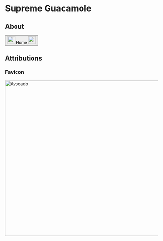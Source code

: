 # Supreme Guacamole

## About ##

<object style = "width: 100%; height: 500px; overflow: auto;" data = "README.html" type="text/html"></object>
<button onclick = "goToHomePage()">
  <img src = "https://upload.wikimedia.org/wikipedia/commons/a/a3/Roundel_of_the_Australian_Army.svg" width = "25">
    Home
  <img src = "https://upload.wikimedia.org/wikipedia/commons/a/a3/Roundel_of_the_Australian_Army.svg" width = "25">
</button>     

## Attributions ##

### Favicon ###

<a title="By Tiia Monto [CC BY-SA 4.0 
 (https://creativecommons.org/licenses/by-sa/4.0
)], from Wikimedia Commons" href="https://commons.wikimedia.org/wiki/File:Avocado.png"><img width="512" alt="Avocado" src="https://upload.wikimedia.org/wikipedia/commons/thumb/a/ae/Avocado.png/512px-Avocado.png"></a>

<script src = "https://cdn.jsdelivr.net/gh/KnowledgeableKangaroo/KnowledgeableKangaroo.github.io/script.js"></script>
<script> 
	const secondStyle = document.createElement("link"); 
	secondStyle.href = "style1.css"; 
	secondStyle.rel = "stylesheet"; 
	secondStyle.type = "text/css"; 
	document.head.appendChild(secondStyle); 
</script>

